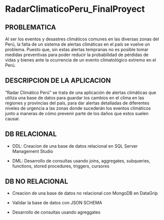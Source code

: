 # RadarClimaticoPeru_FinalProyect

## PROBLEMATICA
Al ser los eventos y desastres climáticos comunes en las diversas zonas del Perú, la falta de un 
sistema de alertas climáticas en el país se vuelve un problema. Puesto que, sin estas alertas tempranas 
no es posible tomar medidas preventivas para poder reducir la probabilidad de pérdidas de vidas y bienes 
ante la ocurrencia de un evento climatológico extremo en el Perú. 

## DESCRIPCION DE LA APLICACION
“Radar Climático Perú” se trata de una aplicación de alertas climáticas que utiliza una base de datos para guardar 
los cambios en el clima en las regiones y provincias del país, para dar alertas detalladas de diferentes niveles 
de urgencia a las zonas donde sucederán los eventos climáticos junto a maneras de cómo prevenir parte de 
los daños que estos suelen causar.

## DB RELACIONAL
- DDL: Creacion de una base de datos relacional en SQL Server Management Studio
  
- DML: Desarrollo de consultas usando joins, aggregates, subqueries, functions, stored procedures, triggers, cursores


## DB NO RELACIONAL
- Creacion de una base de datos no relacional con MongoDB en DataGrip

- Validar la base de datos con JSON SCHEMA
  
- Desarrollo de consultas usando agreggates
